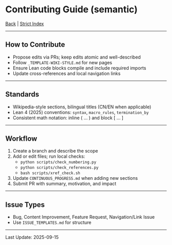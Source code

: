 # Contributing Guide (semantic)

[Back](README.md) | [Strict Index](INDEX.md)

---

## How to Contribute

- Propose edits via PRs; keep edits atomic and well-described
- Follow `_TEMPLATE-WIKI-STYLE.md` for new pages
- Ensure Lean code blocks compile and include required imports
- Update cross-references and local navigation links

---

## Standards

- Wikipedia-style sections, bilingual titles (CN/EN when applicable)
- Lean 4 (2025) conventions: `syntax`, `macro_rules`, `termination_by`
- Consistent math notation: inline \( ... \) and block \[ ... \]

---

## Workflow

1. Create a branch and describe the scope
2. Add or edit files; run local checks:
   - `python scripts/check_numbering.py`
   - `python scripts/check_references.py`
   - `bash scripts/xref_check.sh`
3. Update `CONTINUOUS_PROGRESS.md` when adding new sections
4. Submit PR with summary, motivation, and impact

---

## Issue Types

- Bug, Content Improvement, Feature Request, Navigation/Link Issue
- Use `ISSUE_TEMPLATES.md` for structure

---

Last Update: 2025-09-15
